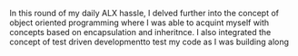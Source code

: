In this round of my daily ALX hassle, I delved further into the concept of object oriented programming where I was able to acquint myself with concepts based on encapsulation and inheritnce. I also integrated the concept of test driven developmentto test my code as  I was building along

